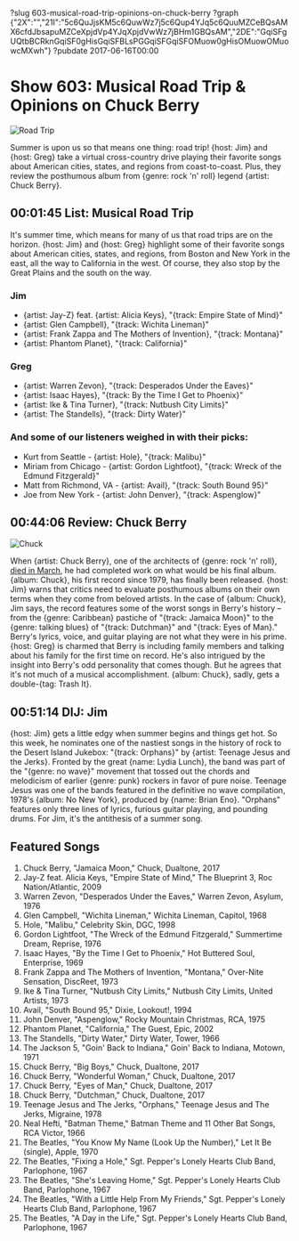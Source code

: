 ?slug 603-musical-road-trip-opinions-on-chuck-berry
?graph {"2X":"","21I":"5c6QuJjsKM5c6QuwWz7j5c6Qup4YJq5c6QuuMZCeBQsAMX6cfdJbsapuMZCeXpjdVp4YJqXpjdVwWz7jBHm1GBQsAM","2DE":"GqiSFgUQtbBCRknGqiSF0gHisGqiSFBLsPGGqiSFGqiSFOMuow0gHisOMuowOMuowcMXwh"}
?pubdate 2017-06-16T00:00

# Show 603: Musical Road Trip & Opinions on Chuck Berry
![Road Trip](https://static.soundopinions.org/images/2017/roadtrip_web.jpg)

Summer is upon us so that means one thing: road trip! {host: Jim} and {host: Greg} take a virtual cross-country drive playing their favorite songs about American cities, states, and regions from coast-to-coast. Plus, they review the posthumous album from {genre: rock 'n' roll} legend {artist: Chuck Berry}.

## 00:01:45 List: Musical Road Trip

It's summer time, which means for many of us that road trips are on the horizon. {host: Jim} and {host: Greg} highlight some of their favorite songs about American cities, states, and regions, from Boston and New York in the east, all the way to California in the west. Of course, they also stop by the Great Plains and the south on the way.

### Jim
- {artist: Jay-Z} feat. {artist:  Alicia Keys}, "{track: Empire State of Mind}"
- {artist: Glen Campbell}, "{track: Wichita Lineman}"
- {artist: Frank Zappa and The Mothers of Invention}, "{track: Montana}"
- {artist: Phantom Planet}, "{track: California}"

### Greg
- {artist: Warren Zevon}, "{track: Desperados Under the Eaves}"
- {artist: Isaac Hayes}, "{track: By the Time I Get to Phoenix}"
- {artist: Ike & Tina Turner}, "{track: Nutbush City Limits}"
- {artist: The Standells}, "{track: Dirty Water}"

### And some of our listeners weighed in with their picks:
- Kurt from Seattle - {artist: Hole}, "{track: Malibu}"
- Miriam from Chicago - {artist: Gordon Lightfoot}, "{track: Wreck of the Edmund Fitzgerald}"
- Matt from Richmond, VA - {artist: Avail}, "{track: South Bound 95}"
- Joe from New York - {artist: John Denver}, "{track: Aspenglow}"

## 00:44:06 Review: Chuck Berry
![Chuck](https://static.soundopinions.org/assets/603/21I0.jpg)

When {artist: Chuck Berry}, one of the architects of {genre: rock 'n' roll}, [died in March](http://soundopinions.org/show/591/), he had completed work on what would be his final album. {album: Chuck}, his first record since 1979, has finally been released. {host: Jim} warns that critics need to evaluate posthumous albums on their own terms when they come from beloved artists. In the case of {album: Chuck}, Jim says, the record features some of the worst songs in Berry's history – from the {genre: Caribbean} pastiche of "{track: Jamaica Moon}" to the {genre: talking blues} of "{track: Dutchman}" and "{track: Eyes of Man}." Berry's lyrics, voice, and guitar playing are not what they were in his prime. {host: Greg} is charmed that Berry is including family members and talking about his family for the first time on record. He's also intrigued by the insight into Berry's odd personality that comes though. But he agrees that it's not much of a musical accomplishment. {album: Chuck}, sadly, gets a double-{tag: Trash It}.

## 00:51:14 DIJ: Jim
{host: Jim} gets a little edgy when summer begins and things get hot. So this week, he nominates one of the nastiest songs in the history of rock to the Desert Island Jukebox: "{track: Orphans}" by {artist: Teenage Jesus and the Jerks}. Fronted by the great {name: Lydia Lunch}, the band was part of the "{genre: no wave}" movement that tossed out the chords and melodicism of earlier {genre: punk} rockers in favor of pure noise. Teenage Jesus was one of the bands featured in the definitive no wave compilation, 1978's {album: No New York}, produced by {name: Brian Eno}. "Orphans" features only three lines of lyrics, furious guitar playing, and pounding drums. For Jim, it's the antithesis of a summer song.

## Featured Songs

1. Chuck Berry, "Jamaica Moon," Chuck, Dualtone, 2017
1. Jay-Z feat. Alicia Keys, "Empire State of Mind," The Blueprint 3, Roc Nation/Atlantic, 2009
1. Warren Zevon, "Desperados Under the Eaves," Warren Zevon, Asylum, 1976
1. Glen Campbell, "Wichita Lineman," Wichita Lineman, Capitol, 1968
1. Hole, "Malibu," Celebrity Skin, DGC, 1998
1. Gordon Lightfoot, "The Wreck of the Edmund Fitzgerald," Summertime Dream, Reprise, 1976
1. Isaac Hayes, "By the Time I Get to Phoenix," Hot Buttered Soul, Enterprise, 1969
1. Frank Zappa and The Mothers of Invention, "Montana," Over-Nite Sensation, DiscReet, 1973
1. Ike & Tina Turner, "Nutbush City Limits," Nutbush City Limits, United Artists, 1973
1. Avail, "South Bound 95," Dixie, Lookout!, 1994
1. John Denver, "Aspenglow," Rocky Mountain Christmas, RCA, 1975
1. Phantom Planet, "California," The Guest, Epic, 2002
1. The Standells, "Dirty Water," Dirty Water, Tower, 1966
1. The Jackson 5, "Goin' Back to Indiana," Goin' Back to Indiana, Motown, 1971
1. Chuck Berry, "Big Boys," Chuck, Dualtone, 2017
1. Chuck Berry, "Wonderful Woman," Chuck, Dualtone, 2017
1. Chuck Berry, "Eyes of Man," Chuck, Dualtone, 2017
1. Chuck Berry, "Dutchman," Chuck, Dualtone, 2017
1. Teenage Jesus and The Jerks, "Orphans," Teenage Jesus and The Jerks, Migraine, 1978
1. Neal Hefti, "Batman Theme," Batman Theme and 11 Other Bat Songs, RCA Victor, 1966
1. The Beatles, "You Know My Name (Look Up the Number)," Let It Be (single), Apple, 1970
1. The Beatles, "Fixing a Hole," Sgt. Pepper's Lonely Hearts Club Band, Parlophone, 1967
1. The Beatles, "She's Leaving Home," Sgt. Pepper's Lonely Hearts Club Band, Parlophone, 1967
1. The Beatles, "With a Little Help From My Friends," Sgt. Pepper's Lonely Hearts Club Band, Parlophone, 1967
1. The Beatles, "A Day in the Life," Sgt. Pepper's Lonely Hearts Club Band, Parlophone, 1967

